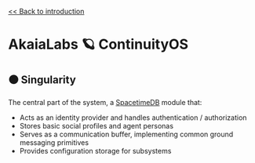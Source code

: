 [<< Back to introduction](/README.md)

# AkaiaLabs 🪐 ContinuityOS

## ⚫ Singularity

The central part of the system, a [SpacetimeDB](https://github.com/clockworklabs/SpacetimeDB.git) module that:

- Acts as an identity provider and handles authentication / authorization
- Stores basic social profiles and agent personas
- Serves as a communication buffer, implementing common ground messaging primitives
- Provides configuration storage for subsystems
